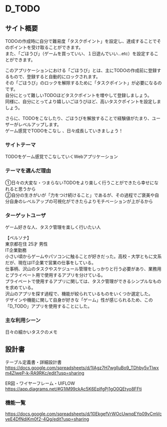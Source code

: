 # D_TODO

## サイト概要
TODOの作成時に自分で難易度「タスクポイント」を設定し、達成することでそのポイントを受け取ることができます。  
また、「ごほうび」（ゲームを買っていい、１日遊んでいい…etc）を設定することができます。  
  
このアプリケーションにおける「ごほうび」とは、主にTODOの作成前に登録するもので、登録すると自動的にロックされます。  
その「ごほうび」のロックを解除するために「タスクポイント」が必要になるのです。  
自分にとって難しいTODOほどタスクポイントを増やして登録しましょう。  
同様に、自分にとってより嬉しいごほうびほど、高いタスクポイントを設定しましょう。  
  
さらに、TODOをこなしたり、ごほうびを解放することで経験値がたまり、ユーザーがレベルアップします。  
ゲーム感覚でTODOをこなし 、日々成長していきましょう！  

### サイトテーマ
TODOをゲーム感覚でこなしていくWebアプリケーション  

### テーマを選んだ理由
①日々の大変な・つまらないTODOをより楽しく行うことができたら幸せになれると思うから  
②自分の生きがいが「力をつけ続けること」であるが、その過程でご褒美や自分自身のレベルアップの可視化ができたらよりモチベーションが上がるから  

### ターゲットユーザ
ゲーム好きな人、タスク管理を楽しく行いたい人  

【ペルソナ】  
東京都在住 25才 男性  
IT企業勤務  
小さい頃からゲームやパソコンに触ることが好きだった。高校・大学ともに文系だが、現在はIT企業で営業の仕事をしている。  
仕事柄、沢山のタスクやスケジュール管理をしっかりと行う必要があり、業務用とプライベート用で使用するアプリを分けている。  
プライベートで使用するアプリに関しては、タスク管理ができるシンプルなものを求めている。  
沢山のアプリを探す過程で、機能が絞られているものをいくつか選定した。  
デザインや機能に関して自身が好きな「ゲーム」性が感じられるため、この「D_TODO」アプリを使用することにした。  
  
### 主な利用シーン
日々の細かいタスクのメモ  

## 設計書
テーブル定義書・詳細設計書  
https://docs.google.com/spreadsheets/d/1IAgz7H7wgIluBo9_TDhby5vTlwxm4ZIweP-k-RA9RKc/edit?usp=sharing  

ER図・ワイヤーフレーム・UIFLOW  
https://app.diagrams.net/#G1iM99ckAc5K6EpIfgPj1gO0QEtyo8FFti

### 機能一覧
https://docs.google.com/spreadsheets/d/10EkgefVrWOcUwnqEYp09vCmVcveE4DfNdiKm0f2-4Qg/edit?usp=sharing

